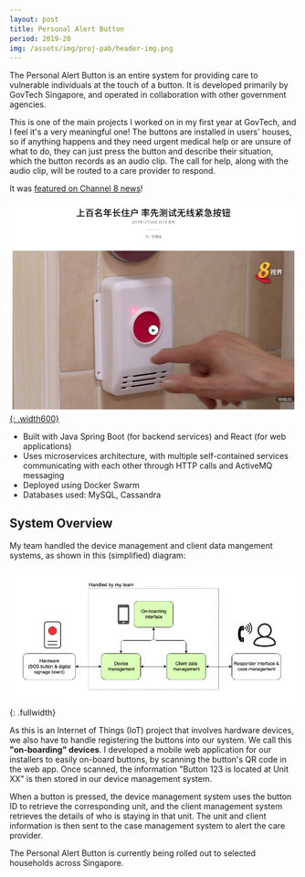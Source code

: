 ```yaml
---
layout: post
title: Personal Alert Button
period: 2019-20
img: /assets/img/proj-pab/header-img.png
---
```


The Personal Alert Button is an entire system for providing care to vulnerable individuals at the touch of a button. It is developed primarily by GovTech Singapore, and operated in collaboration with other government agencies.

This is one of the main projects I worked on in my first year at GovTech, and I feel it's a very meaningful one! The buttons are installed in users' houses, so if anything happens and they need urgent medical help or are unsure of what to do, they can just press the button and describe their situation, which the button records as an audio clip. The call for help, along with the audio clip, will be routed to a care provider to respond.

It was [featured on Channel 8 news][channel 8 link]!

[![channel 8 img]{: .width600}][channel 8 link]


- Built with Java Spring Boot (for backend services) and React (for web applications)
- Uses microservices architecture, with multiple self-contained services communicating with each other through HTTP calls and ActiveMQ messaging
- Deployed using Docker Swarm
- Databases used: MySQL, Cassandra


## System Overview

My team handled the device management and client data mangement systems, as shown in this (simplified) diagram:

![system overview]{: .fullwidth}

As this is an Internet of Things (IoT) project that involves hardware devices, we also have to handle registering the buttons into our system. We call this **"on-boarding" devices**. I developed a mobile web application for our installers to easily on-board buttons, by scanning the button's QR code in the web app. Once scanned, the information "Button 123 is located at Unit XX" is then stored in our device management system. 

When a button is pressed, the device management system uses the button ID to retrieve the corresponding unit, and the client management system retrieves the details of who is staying in that unit. The unit and client information is then sent to the case management system to alert the care provider.

The Personal Alert Button is currently being rolled out to selected households across Singapore.


[channel 8 link]: https://www.8world.com/news/singapore/article/govtech-pab-1009726
[channel 8 img]: /assets/img/proj-pab/channel8.png
[system overview]: /assets/img/proj-pab/system-overview.png